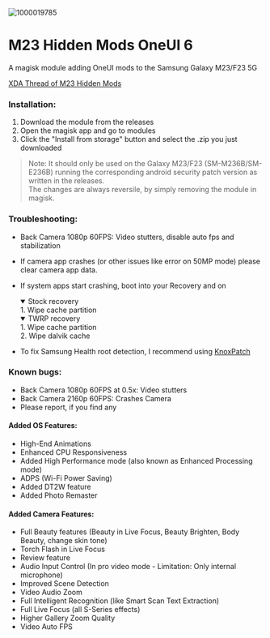 ![1000019785](https://github.com/Aflaungos/M23-Hidden-Mods/assets/31782624/843cf08e-baf8-443a-b168-ff4724fb162b)
# M23 Hidden Mods OneUI 6
A magisk module adding OneUI mods to the Samsung Galaxy M23/F23 5G

[XDA Thread of M23 Hidden Mods](https://forum.xda-developers.com/t/mod-oneui-m23-hidden-mods.4626443)

### Installation:
1. Download the module from the releases
2. Open the magisk app and go to modules
3. Click the "Install from storage" button and select the .zip you just downloaded 

> Note: It should only be used on the Galaxy M23/F23 (SM-M236B/SM-E236B) running the corresponding android security patch version as written in the releases. <br/>The changes are always reversile, by simply removing the module in magisk.

### Troubleshooting:
- Back Camera 1080p 60FPS: Video stutters, disable auto fps and stabilization
- If camera app crashes (or other issues like error on 50MP mode) please clear camera app data.
- If system apps start crashing, boot into your Recovery and on
  
  <details open>
  <summary>Stock recovery</summary>
  1. Wipe cache partition</br>
  </details>
  <details open>
  <summary>TWRP recovery</summary>
  1. Wipe cache partition</br>2. Wipe dalvik cache
  </details>
- To fix Samsung Health root detection, I recommend using [KnoxPatch](https://github.com/BlackMesa123/KnoxPatch/releases)

### Known bugs:
- Back Camera 1080p 60FPS at 0.5x: Video stutters
- Back Camera 2160p 60FPS: Crashes Camera
- Please report, if you find any

#### Added OS Features:
- High-End Animations
- Enhanced CPU Responsiveness
- Added High Performance mode (also known as Enhanced Processing mode)
- ADPS (Wi-Fi Power Saving)
- Added DT2W feature
- Added Photo Remaster

#### Added Camera Features:
- Full Beauty features (Beauty in Live Focus, Beauty Brighten, Body Beauty, change skin tone)
- Torch Flash in Live Focus
- Review feature
- Audio Input Control (In pro video mode - Limitation: Only internal microphone)
- Improved Scene Detection
- Video Audio Zoom
- Full Intelligent Recognition (like Smart Scan Text Extraction)
- Full Live Focus (all S-Series effects)
- Higher Gallery Zoom Quality
- Video Auto FPS
